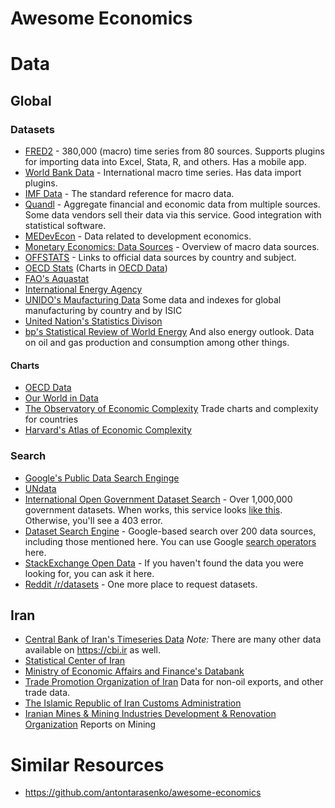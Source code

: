 # Awesome Economics
# Data
## Global

### Datasets

* [FRED2](https://research.stlouisfed.org/fred2/) - 380,000 (macro) time series from 80 sources. Supports plugins for importing data into Excel, Stata, R, and others. Has a mobile app.
* [World Bank Data](http://data.worldbank.org/) - International macro time series. Has data import plugins.
* [IMF Data](http://www.imf.org/en/Data) - The standard reference for macro data.
* [Quandl](https://www.quandl.com/) - Aggregate financial and economic data from multiple sources. Some data vendors sell their data via this service. Good integration with statistical software.
* [MEDevEcon](https://sites.google.com/site/medevecon/devecondata) - Data related to development economics.
* [Monetary Economics: Data Sources](https://sites.google.com/site/davesmant/various/data-sets-sources) - Overview of macro data sources.
* [OFFSTATS](http://www.offstats.auckland.ac.nz/) - Links to official data sources by country and subject.
* [OECD Stats](https://stats.oecd.org/) (Charts in [OECD Data](https://data.oecd.org/))
* [FAO's Aquastat](https://aquastat.fao.org/climate-information-tool/)
* [International Energy Agency](https://www.iea.org/data-and-statistics)
* [UNIDO's Maufacturing Data](https://stat.unido.org/database/CIP%202021) Some data and indexes for global manufacturing by country and by ISIC
* [United Nation's Statistics Divison](https://unstats.un.org/home/)
* [bp's Statistical Review of World Energy](https://www.bp.com/en/global/corporate/energy-economics/statistical-review-of-world-energy/downloads.html) And also energy outlook. Data on oil and gas production and consumption among other things.

#### Charts
* [OECD Data](https://data.oecd.org/)
* [Our World in Data](https://ourworldindata.org/)
* [The Observatory of Economic Complexity](https://oec.world/) Trade charts and complexity for countries
* [Harvard's Atlas of Economic Complexity](https://atlas.cid.harvard.edu/)

### Search

* [Google's Public Data Search Enginge](https://www.google.com/publicdata/directory#!)
* [UNdata](http://data.un.org/Default.aspx)
* [International Open Government Dataset Search](https://logd.tw.rpi.edu//node/9903) - Over 1,000,000 government datasets. When works, this service looks [like this](http://web.archive.org/web/20140815054106/http://logd.tw.rpi.edu/node/9903). Otherwise, you'll see a 403 error.
* [Dataset Search Engine](https://cse.google.com/cse/publicurl?cx=002720237717066476899:v2wv26idk7m) - Google-based search over 200 data sources, including those mentioned here. You can use Google [search operators](http://www.googleguide.com/advanced_operators_reference.html) here.
* [StackExchange Open Data](http://opendata.stackexchange.com/) - If you haven't found the data you were looking for, you can ask it here.
* [Reddit /r/datasets](https://www.reddit.com/r/datasets) - One more place to request datasets.

## Iran
* [Central Bank of Iran's Timeseries Data](https://tsd.cbi.ir) _Note:_ There are many other data available on https://cbi.ir as well.
* [Statistical Center of Iran](https://amar.org.ir/english)
* [Ministry of Economic Affairs and Finance's Databank](https://databank.mefa.ir)
* [Trade Promotion Organization of Iran](https://en.tpo.ir/Non%E2%80%93oil-Export) Data for non-oil exports, and other trade data.
* [The Islamic Republic of Iran Customs Administration](https://irica.gov.ir/index.php?newlang=eng)
* [Iranian Mines & Mining Industries Development & Renovation Organization](https://imidro.gov.ir/general_content/442-Annual-Reports.html) Reports on Mining

# Similar Resources
* https://github.com/antontarasenko/awesome-economics
